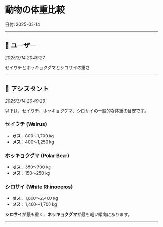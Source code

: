 # 動物の体重比較

日付: 2025-03-14

---

## 👤 ユーザー
*2025/3/14 20:49:27*

セイウチとホッキョクグマとシロサイの重さ

---

## 🤖 アシスタント
*2025/3/14 20:49:29*

以下は、セイウチ、ホッキョクグマ、シロサイの一般的な体重の目安です。

### セイウチ (Walrus)
- **オス**：800〜1,700 kg  
- **メス**：400〜1,250 kg  

### ホッキョクグマ (Polar Bear)
- **オス**：350〜700 kg  
- **メス**：150〜250 kg  

### シロサイ (White Rhinoceros)
- **オス**：1,800〜2,400 kg  
- **メス**：1,400〜1,700 kg  

**シロサイ**が最も重く、**ホッキョクグマ**が最も軽い傾向にあります。

---

